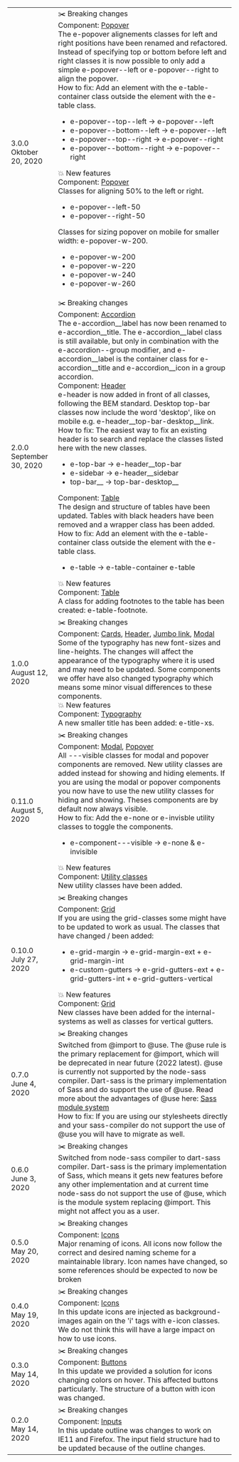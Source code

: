 <!-- ✂️ - BREAKING CHANGE -->
<!-- 💥 - NEW FEATURES -->
<!-- 🐝 - BUG FIXES -->

<table>
<tr class="changelog-row">
    <td class="e-w-25 changelog-date">
    <span class="e-title-sm">
      3.0.0
    </span>
    <br>
    <span>
      Oktober 20, 2020
    </span>
    </td>
    <td class="changelog-content">
      <div class="changelog-section">
        <div class="changelog-section-title">✂️ Breaking changes</div>
        <div>Component: 
          <a class="e-link e-link--inline" href="https://design.elvia.io/components/popover-doc#Overview">Popover</a>
        </div>
        The e-popover alignements classes for left and right positions have been renamed and refactored. Instead of specifying top or bottom before left and right classes it is now possible to only add a simple <span class="code-text changelog-code">e-popover--left</span> or <span class="code-text changelog-code">e-popover--right</span> to align the popover. 
              <div class="e-mt-8">
            How to fix:
            Add an element with the <span class="code-text changelog-code">e-table-container</span> class outside the element with the <span class="code-text changelog-code">e-table</span> class.
            <ul>
              <li>
                <span class="code-text changelog-code">e-popover--top--left</span> -> <span class="code-text changelog-code">e-popover--left</span>
              </li>
              <li>
                <span class="code-text changelog-code">e-popover--bottom--left</span> -> <span class="code-text changelog-code">e-popover--left</span>
              </li>
              <li>
                <span class="code-text changelog-code">e-popover--top--right</span> -> <span class="code-text changelog-code">e-popover--right</span>
              </li>
              <li>
                <span class="code-text changelog-code">e-popover--bottom--right</span> -> <span class="code-text changelog-code">e-popover--right</span>
              </li>
            </ul>
          </div>
        </div>
      <div class="changelog-section">
        <div class="changelog-section-title">💥 New features</div>
          <div>Component: 
            <a class="e-link e-link--inline" href="https://design.elvia.io/components/popover-doc#Overview">Popover</a>
          </div>
          <div>
            Classes for aligning 50% to the left or right.
          </div>
            <ul>
            <li>
              <span class="code-text changelog-code">e-popover--left-50</span>
            </li>
            <li>
              <span class="code-text changelog-code">e-popover--right-50</span>
            </li>
          </ul>
          <div>
            Classes for sizing popover on mobile for smaller width: <span class="code-text changelog-code">e-popover-w-200</span>.
          </div>
            <ul>
            <li>
              <span class="code-text changelog-code">e-popover-w-200</span>
            </li>
            <li>
              <span class="code-text changelog-code">e-popover-w-220</span>
            </li>
            <li>
              <span class="code-text changelog-code">e-popover-w-240</span>
            </li>
            <li>
              <span class="code-text changelog-code">e-popover-w-260</span>
            </li>
          </ul>
      </div>
      <div class="changelog-divider"></div>
    </td>
  </tr>
<tr class="changelog-row">
    <td class="e-w-25 changelog-date">
    <span class="e-title-sm">
      2.0.0
    </span>
    <br>
    <span>
      September 30, 2020
    </span>
    </td>
    <td class="changelog-content">
      <div class="changelog-section">
        <div class="changelog-section-title">✂️ Breaking changes</div>
        <div>Component: 
          <a class="e-link e-link--inline" href="https://design.elvia.io/components/accordion-doc#Overview">Accordion</a>
        </div>
        The e-accordion__label has now been renamed to e-accordion__title. The e-accordion__label class is still available, but only in combination with the e-accordion--group modifier, and e-accordion__label is the container class for e-accordion__title and e-accordion__icon in a group accordion. 
        <div class="e-mt-24">
          <div>Component: 
            <a class="e-link e-link--inline" href="https://design.elvia.io/components/header-doc#Overview">Header</a>
          </div>
          <span class="code-text changelog-code">e-header</span> is now added in front of all classes, following the BEM standard. Desktop top-bar classes now include the word 'desktop', like on mobile e.g. <span class="code-text changelog-code">e-header__top-bar-desktop__link</span>. 
          <div class="e-mt-8">
          How to fix:
          The easiest way to fix an existing header is to search and replace the classes listed here with the new classes.
          <ul>
            <li>
              <span class="code-text changelog-code">e-top-bar</span> -> <span class="code-text changelog-code">e-header__top-bar</span>
            </li>
            <li>
              <span class="code-text changelog-code">e-sidebar</span> -> <span class="code-text changelog-code">e-header__sidebar</span>
            </li>
            <li>
              <span class="code-text changelog-code">top-bar__</span> -> <span class="code-text changelog-code">top-bar-desktop__</span>
            </li>
          </ul>
        </div>
        <div class="e-mt-24">
          <div>Component: 
            <a class="e-link e-link--inline" href="https://design.elvia.io/components/table-doc#Overview">Table</a>
          </div>
          The design and structure of tables have been updated. Tables with black headers have been removed and a wrapper class has been added.
          <div class="e-mt-8">
            How to fix:
            Add an element with the <span class="code-text changelog-code">e-table-container</span> class outside the element with the <span class="code-text changelog-code">e-table</span> class.
            <ul>
              <li>
                <span class="code-text changelog-code">e-table</span> -> <span class="code-text changelog-code">e-table-container e-table</span>
              </li>
            </ul>
          </div>
        </div>
      <div class="changelog-section">
        <div class="changelog-section-title">💥 New features</div>
           <div>Component: 
          <a class="e-link e-link--inline" href="https://design.elvia.io/components/table-doc#Overview">Table</a>
        </div>
        A class for adding footnotes to the table has been created: <span class="code-text changelog-code">e-table-footnote</span>.
      </div>
      <div class="changelog-divider"></div>
    </td>
  </tr>

  <tr class="changelog-row">
    <td class="e-w-25 changelog-date">
    <span class="e-title-sm">
      1.0.0
    </span>
    <br>
    <span class="changelog-dato">
      August 12, 2020
    </span>
    </td>
    <td class="changelog-content">
      <div class="changelog-section">
        <div class="changelog-section-title">✂️ Breaking changes</div>
        <div>Component: 
          <a class="e-link e-link--inline" href="https://design.elvia.io/components/card-doc#Overview">Cards</a>,
          <a class="e-link e-link--inline" href="https://design.elvia.io/components/header-doc#Overview">Header</a>,
          <a class="e-link e-link--inline" href="https://design.elvia.io/components/link-doc#Type">Jumbo link</a>,
          <a class="e-link e-link--inline" href="https://design.elvia.io/components/modal-doc#Overview">Modal</a>
        </div>
        Some of the typography has new font-sizes and line-heights. The changes will affect the appearance of the typography where it is used and may need to be updated. Some components we offer have also changed typography which means some minor visual differences to these components. 
      </div>
      <div class="changelog-section">
        <div class="changelog-section-title">💥 New features</div>
           <div>Component: 
          <a class="e-link e-link--inline" href="https://design.elvia.io/components/typography-doc#Overview">Typography</a>
        </div>
        A new smaller title has been added: <span class="code-text changelog-code">e-title-xs</span>.
      </div>
      <div class="changelog-divider"></div>
    </td>
  </tr>

  <tr class="changelog-row">
    <td class="e-w-25 changelog-date">
    <span class="e-title-sm">
      0.11.0
    </span>
    <br>
    <span class="changelog-dato">
      August 5, 2020
    </span>
    </td>
    <td class="changelog-content">
      <div class="changelog-section">
        <div class="changelog-section-title">✂️ Breaking changes</div>
        <div>
          Component: 
          <a class="e-link e-link--inline" href="https://design.elvia.io/components/modal-doc#Overview">Modal</a>,
          <a class="e-link e-link--inline" href="https://design.elvia.io/components/popover-doc#Overview">Popover</a>
        </div>
        All <span class="code-text changelog-code">---visible</span> classes for modal and popover components are removed. New utility classes are added instead for showing and hiding elements. If you are using the modal or popover components you now have to use the new utility classes for hiding and showing. Theses components are by default now always visible.
        <div class="e-mt-8">
          How to fix:
          Add the <span class="code-text changelog-code">e-none</span> or <span class="code-text changelog-code">e-invisble</span> utility classes to toggle the components.
          <ul>
            <li>
              <span class="code-text changelog-code">e-component---visible</span> -> <span class="code-text changelog-code">e-none</span> & <span class="code-text changelog-code">e-invisible</span>
            </li>
          </ul>
        </div>
      </div>
      <div class="changelog-section">
        <div class="changelog-section-title">💥 New features</div>
        <div>Component: 
          <a class="e-link e-link--inline" href="https://design.elvia.io/identity/utilities-doc">Utility classes</a>
        </div>
        New utility classes have been added.
      </div>
      <div class="changelog-divider"></div>
    </td>
  </tr>

  <tr class="changelog-row">
    <td class="e-w-25 changelog-date">
    <span class="e-title-sm">
      0.10.0
    </span>
    <br>
    <span class="changelog-dato">
      July 27, 2020
    </span>
    </td>
    <td class="changelog-content">
      <div class="changelog-section">
        <div class="changelog-section-title">✂️ Breaking changes</div>
        <div>Component: 
          <a class="e-link e-link--inline" href="https://design.elvia.io/identity/grid-doc#Overview">Grid</a>
        </div>
        If you are using the grid-classes some might have to be updated to work as usual. The classes that have changed / been added:
        <ul>
          <li>
            <span class="code-text changelog-code">e-grid-margin</span> -> <span class="code-text changelog-code">e-grid-margin-ext</span> + <span class="code-text changelog-code">e-grid-margin-int</span>
          </li>
          <li>
            <span class="code-text changelog-code">e-custom-gutters</span> -> <span class="code-text changelog-code">e-grid-gutters-ext</span> +
            <span class="code-text changelog-code">e-grid-gutters-int</span> + <span class="code-text changelog-code">e-grid-gutters-vertical</span>
          </li>
        </ul>
      </div>
      <div class="changelog-section">
        <div class="changelog-section-title">💥 New features</div>
        <div>Component: 
          <a class="e-link e-link--inline" href="https://design.elvia.io/identity/grid-doc#Overview">Grid</a>
        </div>
        New classes have been added for the internal-systems as well as classes for vertical gutters.
      </div>
      <div class="changelog-divider"></div>
    </td>
  </tr>

  <tr class="changelog-row">
    <td class="e-w-25 changelog-date">
    <span class="e-title-sm">
      0.7.0
    </span>
    <br>
    <span class="changelog-dato">
      June 4, 2020
    </span>
    </td>
    <td class="changelog-content">
      <div class="changelog-section">
        <div class="changelog-section-title">✂️ Breaking changes</div>
        Switched from @import to @use. The @use rule is the primary replacement for @import, which will be deprecated in near future (2022 latest). @use is currently not supported by the node-sass compiler. Dart-sass is the primary implementation of Sass and do support the use of @use. Read more about the advantages of @use here: 
        <a class="e-link e-link--inline" href="https://sass-lang.com/blog/the-module-system-is-launched">Sass module system</a>
        <div class="e-mt-8">
          How to fix:
          If you are using our stylesheets directly and your sass-compiler do not support the use of @use you will have to migrate as well.
        </div>
      </div>
      <div class="changelog-divider"></div>
    </td>
  </tr>

  <tr class="changelog-row">
    <td class="e-w-25 changelog-date">
    <span class="e-title-sm">
      0.6.0
    </span>
    <br>
    <span class="changelog-dato">
      June 3, 2020
    </span>
    </td>
    <td class="changelog-content">
      <div class="changelog-section">
        <div class="changelog-section-title">✂️ Breaking changes</div>
        Switched from node-sass compiler to dart-sass compiler. Dart-sass is the primary implementation of Sass, which means it gets new features before any other implementation and at current time node-sass do not support the use of @use, which is the module system replacing @import. This might not affect you as a user.
      </div>
      <div class="changelog-divider"></div>
    </td>
  </tr>

  <tr class="changelog-row">
    <td class="e-w-25 changelog-date">
    <span class="e-title-sm">
      0.5.0
    </span>
    <br>
    <span class="changelog-dato">
      May 20, 2020
    </span>
    </td>
    <td class="changelog-content">
      <div class="changelog-section">
        <div class="changelog-section-title">✂️ Breaking changes</div>
        <div>Component: 
          <a class="e-link e-link--inline" href="https://design.elvia.io/identity/icon-doc#Overview">Icons</a> 
        </div>
        Major renaming of icons. All icons now follow the correct and desired naming scheme for a maintainable library. Icon names have changed, so some references should be expected to now be broken
      </div>
      <div class="changelog-divider"></div>
    </td>
  </tr>

  <tr class="changelog-row">
    <td class="e-w-25 changelog-date">
    <span class="e-title-sm">
      0.4.0
    </span>
    <br>
    <span class="changelog-dato">
      May 19, 2020
    </span>
    </td>
    <td class="changelog-content">
      <div class="changelog-section">
        <div class="changelog-section-title">✂️ Breaking changes</div>
        <div>Component: 
          <a class="e-link e-link--inline"  href="https://design.elvia.io/identity/icon-doc#Overview">Icons</a> 
        </div>
        In this update icons are injected as background-images again on the 'i' tags with <span class="code-text changelog-code">e-icon</span> classes. We do not think this will have a large impact on how to use icons.
      </div>
      <div class="changelog-divider"></div>
    </td>
  </tr>

  <tr class="changelog-row">
    <td class="e-w-25 changelog-date">
    <span class="e-title-sm">
      0.3.0
    </span>
    <br>
    <span class="changelog-dato">
      May 14, 2020
    </span>
    </td>
    <td class="changelog-content">
      <div class="changelog-section">
        <div class="changelog-section-title">✂️ Breaking changes</div>
        <div>Component: 
          <a class="e-link e-link--inline" href="https://design.elvia.io/components/button-doc#Overview">Buttons</a> 
        </div>
        In this update we provided a solution for icons changing colors on hover. This affected buttons particularly. The structure of a button with icon was changed.
      </div>
      <div class="changelog-divider"></div>
    </td>
  </tr>

  <tr class="changelog-row">
    <td class="e-w-25 changelog-date">
    <span class="e-title-sm">
      0.2.0
    </span>
    <br>
    <span class="changelog-dato">
      May 14, 2020
    </span>
    </td>
    <td class="changelog-content">
      <div>
        <div class="changelog-section-title">✂️ Breaking changes</div>
        <div>Component: 
          <a class="e-link e-link--inline" href="https://design.elvia.io/components/input-doc#Overview">Inputs</a> 
        </div>
        In this update outline was changes to work on IE11 and Firefox. The input field structure had to be updated because of the outline changes.
      </div>
      <div class="changelog-divider"></div>
    </td>
  </tr>
</table>

